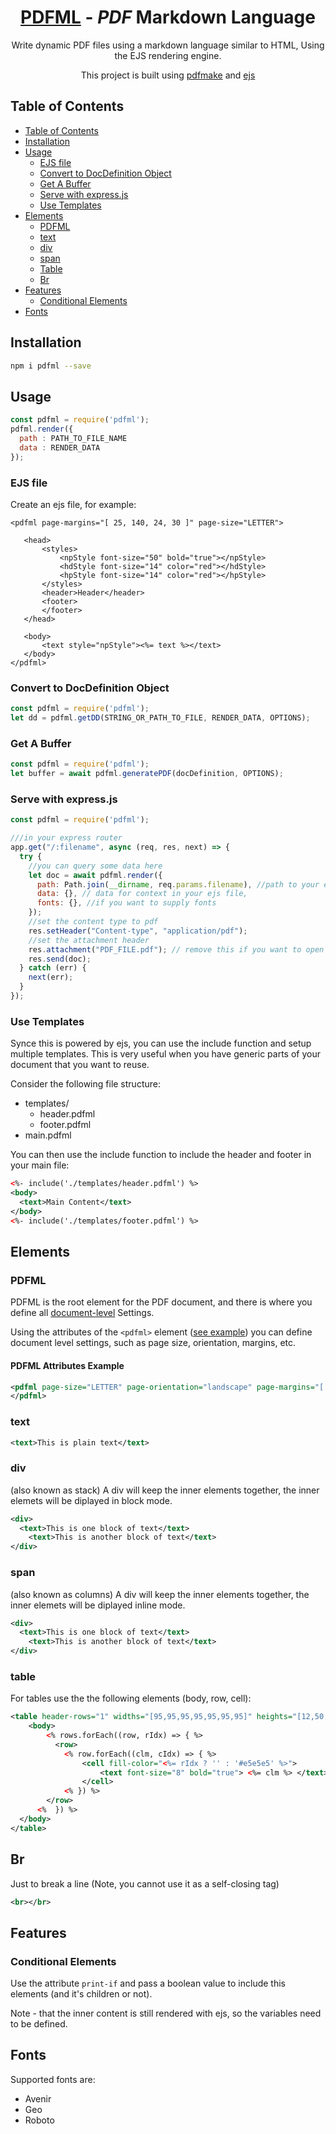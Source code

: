 <h1 align="center">
  <a href='https://github.com/nutrition-power/pdfml'>PDFML</a> - <em>PDF</em>  Markdown Language
</h1>

<p align="center">
  Write dynamic PDF files using a markdown language similar to HTML, Using the EJS rendering engine.
<p>

<p align="center">
  This project is built using <a href='http://pdfmake.org/#/'>pdfmake</a> and <a href='https://ejs.co/'>ejs</a>
<p>


## Table of Contents

<!--ts-->
- [Table of Contents](#table-of-contents)
- [Installation](#installation)
- [Usage](#usage)
  - [EJS file](#ejs-file)
  - [Convert to DocDefinition Object](#convert-to-docdefinition-object)
  - [Get A Buffer](#get-a-buffer)
  - [Serve with express.js](#serve-with-express.js)
  - [Use Templates](#use-templates)
- [Elements](#elements)
  - [PDFML](#pdfml)
  - [text](#TEXT)
  - [div](#div)
  - [span](#span)
  - [Table](#table)
  - [Br](#br)
- [Features](#features)
  - [Conditional Elements](#conditional-elements)
- [Fonts](#Fonts)
<!--te-->

## Installation


```sh
npm i pdfml --save
```


## Usage
```js
const pdfml = require('pdfml');
pdfml.render({
  path : PATH_TO_FILE_NAME
  data : RENDER_DATA
});
```

### EJS file
 Create an ejs file, for example:
 ```
 <pdfml page-margins="[ 25, 140, 24, 30 ]" page-size="LETTER">

    <head>
        <styles>
            <npStyle font-size="50" bold="true"></npStyle>
            <hdStyle font-size="14" color="red"></hdStyle>
            <hpStyle font-size="14" color="red"></hpStyle>
        </styles>
        <header>Header</header>
        <footer>
        </footer>
    </head>

    <body>
        <text style="npStyle"><%= text %></text>
    </body>
</pdfml>
 ```


### Convert to DocDefinition Object
```js
const pdfml = require('pdfml');
let dd = pdfml.getDD(STRING_OR_PATH_TO_FILE, RENDER_DATA, OPTIONS);
```

### Get A Buffer
```js
const pdfml = require('pdfml');
let buffer = await pdfml.generatePDF(docDefinition, OPTIONS);
```

### Serve with express.js
```js
const pdfml = require('pdfml');

///in your express router
app.get("/:filename", async (req, res, next) => {
  try {
    //you can query some data here
    let doc = await pdfml.render({
      path: Path.join(__dirname, req.params.filename), //path to your ejs file
      data: {}, // data for context in your ejs file,
      fonts: {}, //if you want to supply fonts
    });
    //set the content type to pdf
    res.setHeader("Content-type", "application/pdf");
    //set the attachment header
    res.attachment("PDF_FILE.pdf"); // remove this if you want to open the pdf in the browser
    res.send(doc);
  } catch (err) {
    next(err);
  }
});
```
### Use Templates
Synce this is powered by ejs, you can use the include function and setup multiple templates.
This is very useful when you have generic parts of your document that you want to reuse.

Consider the following file structure:

- templates/
    - header.pdfml
    - footer.pdfml
- main.pdfml


You can then use the include function to include the header and footer in your main file:
```xml
<%- include('./templates/header.pdfml') %>
<body>
  <text>Main Content</text>
</body>
<%- include('./templates/footer.pdfml') %>
```

## Elements

### PDFML

PDFML is the root element for the PDF document, and there is where you define all <a href="https://pdfmake.github.io/docs/0.1/document-definition-object/page/">document-level</a> Settings.


Using the attributes of the ```<pdfml>``` element ([see example](#pdfml-attributes-example)) you can define document level settings, such as page size, orientation, margins, etc.

#### PDFML Attributes Example
```xml
<pdfml page-size="LETTER" page-orientation="landscape" page-margins="[ 25, 140, 24, 30 ]">
</pdfml>
```


### text

```xml
<text>This is plain text</text>
```

### div
(also known as stack)
A div will keep the inner elements together, the inner elemets will be diplayed in block mode.

```xml
<div>
  <text>This is one block of text</text>
    <text>This is another block of text</text>
</div>
```

### span
(also known as columns)
A div will keep the inner elements together, the inner elemets will be diplayed inline mode.

```xml
<div>
  <text>This is one block of text</text>
    <text>This is another block of text</text>
</div>
```
### table

For tables use the the following elements (body, row, cell):

```xml
<table header-rows="1" widths="[95,95,95,95,95,95,95]" heights="[12,50,50,50,50,50,50]" dont-break-rows="true">
    <body>
        <% rows.forEach((row, rIdx) => { %>          
          <row>
            <% row.forEach((clm, cIdx) => { %>
                <cell fill-color="<%= rIdx ? '' : '#e5e5e5' %>">
                    <text font-size="8" bold="true"> <%= clm %> </text>
                </cell> 
            <% }) %>
        </row>
      <%  }) %>
  </body>
</table>
```


## Br
Just to break a line (Note, you cannot use it as a self-closing tag)
```xml
<br></br>
```

## Features

### Conditional Elements

Use the attribute ```print-if``` and pass a boolean value to include this elements (and it's children or not).

Note - that the inner content is still rendered with ejs, so the variables need to be defined.

## Fonts

Supported fonts are:
- Avenir
- Geo
- Roboto